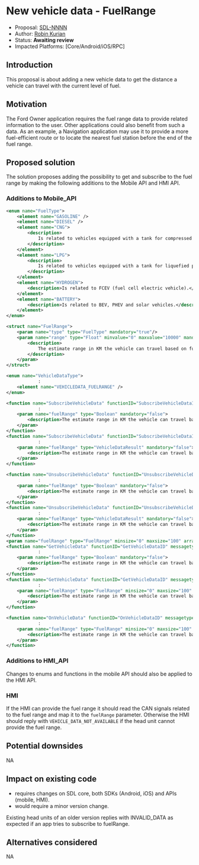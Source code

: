 # New vehicle data - FuelRange

* Proposal: [SDL-NNNN](NNNN-New-vehicle-data-FuelRange.md)
* Author: [Robin Kurian](https://github.com/robinmk)
* Status: **Awaiting review**
* Impacted Platforms: [Core/Android/iOS/RPC]

## Introduction

This proposal is about adding a new vehicle data to get the distance a vehicle can travel with the current level of fuel.

## Motivation

The Ford Owner application requires the fuel range data to provide related information to the user.
Other applications could also benefit from such a data. As an example, a Navigation application may use it to provide a more fuel-efficient route or to locate the nearest fuel station before the end of the fuel range.

## Proposed solution

The solution proposes adding the possibility to get and subscribe to the fuel range by making the following additions to the Mobile API and HMI API.

### Additions to Mobile_API

```xml
<enum name="FuelType">
    <element name="GASOLINE" />
    <element name="DIESEL" />
    <element name="CNG">
        <description>
            Is related to vehicles equipped with a tank for compressed natural gas.
        </description>
    </element>
    <element name="LPG">
        <description>
            Is related to vehicles equipped with a tank for liquefied petroleum gas.
        </description>
    </element>
    <element name="HYDROGEN">
        <description>Is related to FCEV (fuel cell electric vehicle).</description>
    </element>
    <element name="BATTERY">
        <description>Is related to BEV, PHEV and solar vehicles.</description>
    </element>
</enum>

<struct name="FuelRange">
    <param name="type" type="FuelType" mandatory="true"/>
    <param name="range" type="Float" minvalue="0" maxvalue="10000" mandatory="true">
        <description>
            The estimate range in KM the vehicle can travel based on fuel level and consumption.
        </description>
    </param>
</struct>

<enum name="VehicleDataType">
            :
    <element name="VEHICLEDATA_FUELRANGE" />
</enum>

<function name="SubscribeVehicleData" functionID="SubscribeVehicleDataID" messagetype="request">
            :
    <param name="fuelRange" type="Boolean" mandatory="false">
        <description>The estimate range in KM the vehicle can travel based on fuel level and consumption</description>
    </param>
</function>
<function name="SubscribeVehicleData" functionID="SubscribeVehicleDataID" messagetype="response">
            :
    <param name="fuelRange" type="VehicleDataResult" mandatory="false">
        <description>The estimate range in KM the vehicle can travel based on fuel level and consumption</description>
    </param>
</function>

<function name="UnsubscribeVehicleData" functionID="UnsubscribeVehicleDataID" messagetype="request">
            :
    <param name="fuelRange" type="Boolean" mandatory="false">
        <description>The estimate range in KM the vehicle can travel based on fuel level and consumption</description>
    </param>
</function>
<function name="UnsubscribeVehicleData" functionID="UnsubscribeVehicleDataID" messagetype="response">
            :
    <param name="fuelRange" type="VehicleDataResult" mandatory="false">
        <description>The estimate range in KM the vehicle can travel based on fuel level and consumption</description>
    </param>
</function>
<param name="fuelRange" type="FuelRange" minsize="0" maxsize="100" array="true" mandatory="false">
<function name="GetVehicleData" functionID="GetVehicleDataID" messagetype="request">
            :
    <param name="fuelRange" type="Boolean" mandatory="false">
        <description>The estimate range in KM the vehicle can travel based on fuel level and consumption</description>
    </param>
</function>
<function name="GetVehicleData" functionID="GetVehicleDataID" messagetype="response">
            :
    <param name="fuelRange" type="FuelRange" minsize="0" maxsize="100" array="true" mandatory="false">
        <description>The estimate range in KM the vehicle can travel based on fuel level and consumption</description>
    </param>
</function>

<function name="OnVehicleData" functionID="OnVehicleDataID" messagetype="notification">
            :
    <param name="fuelRange" type="FuelRange" minsize="0" maxsize="100" array="true" mandatory="false">
        <description>The estimate range in KM the vehicle can travel based on fuel level and consumption</description>
    </param>
</function>
```

### Additions to HMI_API

Changes to enums and functions in the mobile API should also be applied to the HMI API.

### HMI

If the HMI can provide the fuel range it should read the CAN signals related to the fuel range and map it to the `fuelRange` parameter. Otherwise the HMI should reply with `VEHICLE_DATA_NOT_AVAILABLE` if the head unit cannot provide the fuel range.

## Potential downsides

NA

## Impact on existing code

- requires changes on SDL core, both SDKs (Android, iOS) and APIs (mobile, HMI).
- would require a minor version change.

Existing head units of an older version replies with INVALID_DATA as expected if an app tries to subscribe to fuelRange.

## Alternatives considered

NA
